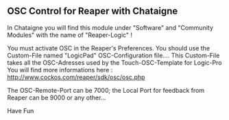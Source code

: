 ## OSC Control for Reaper  with Chataigne
In Chataigne you will find this module under "Software" and "Community Modules" with the name of "Reaper-Logic" !    

 You must activate OSC in the Reaper's Preferences. You should use the Custom-File named "LogicPad" OSC-Configuration file.... This Custom-File takes all the OSC-Adresses used by the Touch-OSC-Template for Logic-Pro
 You will find more informations here : http://www.cockos.com/reaper/sdk/osc/osc.php  

The OSC-Remote-Port can be 7000; the Local Port for feedback from Reaper can be 9000 or any other...  

Have Fun

